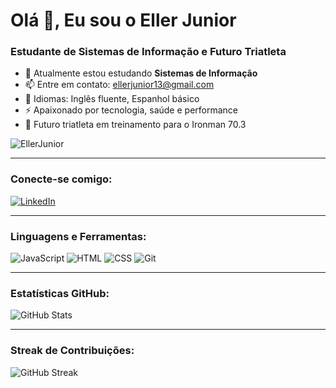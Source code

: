 # Olá 👋, Eu sou o Eller Junior

### Estudante de Sistemas de Informação e Futuro Triatleta

- 🌱 Atualmente estou estudando **Sistemas de Informação**
- 📫 Entre em contato: [ellerjunior13@gmail.com](mailto:ellerjunior13@gmail.com)
- 💬 Idiomas: Inglês fluente, Espanhol básico
- ⚡ Apaixonado por tecnologia, saúde e performance
- 🚴 Futuro triatleta em treinamento para o Ironman 70.3

<p align="left"> <img src="https://komarev.com/ghpvc/?username=EllerJunior&label=Profile%20views&color=0e75b6&style=flat" alt="EllerJunior" /> </p>

---

### Conecte-se comigo:
[![LinkedIn](https://img.shields.io/badge/LinkedIn-blue?style=flat-square&logo=linkedin)](https://www.linkedin.com/in/eller-barboza-6b8259252)

---

### Linguagens e Ferramentas:
![JavaScript](https://img.shields.io/badge/JavaScript-F7DF1E?style=for-the-badge&logo=javascript&logoColor=black)
![HTML](https://img.shields.io/badge/HTML5-E34F26?style=for-the-badge&logo=html5&logoColor=white)
![CSS](https://img.shields.io/badge/CSS3-1572B6?style=for-the-badge&logo=css3&logoColor=white)
![Git](https://img.shields.io/badge/Git-E44C30?style=for-the-badge&logo=git&logoColor=white)

---

### Estatísticas GitHub:
![GitHub Stats](https://github-readme-stats.vercel.app/api?username=EllerJunior&show_icons=true&theme=radical)

---

### Streak de Contribuições:
![GitHub Streak](https://github-readme-streak-stats.herokuapp.com/?user=EllerJunior&theme=radical)

